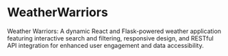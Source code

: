 # WeatherWarriors
Weather Warriors: A dynamic React and Flask-powered weather application featuring interactive search and filtering, responsive design, and RESTful API integration for enhanced user engagement and data accessibility.
